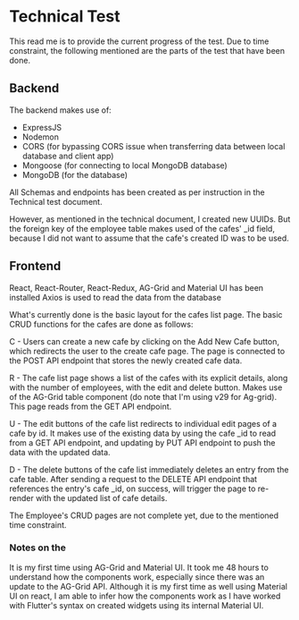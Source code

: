 # Technical Test

This read me is to provide the current progress of the test. Due to time constraint, the following mentioned are the parts of the test that have been done.

## Backend
The backend makes use of:
- ExpressJS
- Nodemon
- CORS (for bypassing CORS issue when transferring data between local database and client app)
- Mongoose (for connecting to local MongoDB database)
- MongoDB (for the database)

All Schemas and endpoints has been created as per instruction in the Technical test document.

However, as mentioned in the technical document, I created new UUIDs. But the foreign key of the employee table makes used of the cafes' _id field, because I did not want to assume that the cafe's created ID was to be used.


## Frontend
React, React-Router, React-Redux, AG-Grid and Material UI has been installed
Axios is used to read the data from the database

What's currently done is the basic layout for the cafes list page. The basic CRUD functions for the cafes are done as follows:

C - Users can create a new cafe by clicking on the Add New Cafe button, which redirects the user to the create cafe page. The page is connected to the POST API endpoint that stores the newly created cafe data.

R - The cafe list page shows a list of the cafes with its explicit details, along with the number of employees, with the edit and delete button. Makes use of the AG-Grid table component (do note that I'm using v29 for Ag-grid). This page reads from the GET API endpoint.

U - The edit buttons of the cafe list redirects to individual edit pages of a cafe by id. It makes use of the existing data by using the cafe _id to read from a GET API endpoint, and updating by PUT API endpoint to push the data with the updated data.

D - The delete buttons of the cafe list immediately deletes an entry from the cafe table. After sending a request to the DELETE API endpoint that references the entry's cafe _id, on success, will trigger the page to re-render with the updated list of cafe details.

The Employee's CRUD pages are not complete yet, due to the mentioned time constraint.

### Notes on the 
It is my first time using AG-Grid and Material UI. It took me 48 hours to understand how the components work, especially since there was an update to the AG-Grid API. Although it is my first time as well using Material UI on react, I am able to infer how the components work as I have worked with Flutter's syntax on created widgets using its internal Material UI.